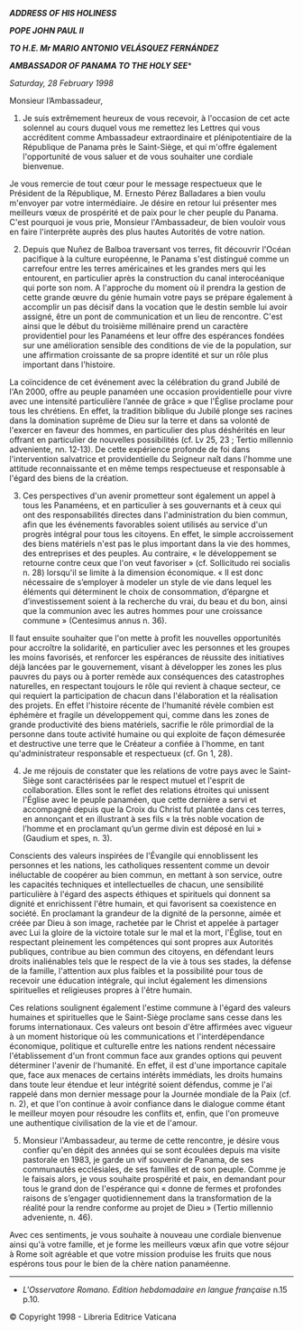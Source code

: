 ***ADDRESS OF HIS HOLINESS***

***POPE JOHN PAUL II***

***TO H.E. Mr MARIO ANTONIO VELÁSQUEZ FERNÁNDEZ***

***AMBASSADOR OF PANAMA TO THE HOLY SEE****

*Saturday, 28 February 1998*

Monsieur l’Ambassadeur,

1. Je suis extrêmement heureux de vous recevoir, à l'occasion de cet acte solennel au cours duquel vous me remettez les Lettres qui vous accréditent comme Ambassadeur extraordinaire et plénipotentiaire de la République de Panama près le Saint-Siège, et qui m'offre également l'opportunité de vous saluer et de vous souhaiter une cordiale bienvenue.

Je vous remercie de tout cœur pour le message respectueux que le Président de la République, M. Ernesto Pérez Balladares a bien voulu m'envoyer par votre intermédiaire. Je désire en retour lui présenter mes meilleurs vœux de prospérité et de paix pour le cher peuple du Panama. C'est pourquoi je vous prie, Monsieur l'Ambassadeur, de bien vouloir vous en faire l'interprète auprès des plus hautes Autorités de votre nation.

2. Depuis que Nuñez de Balboa traversant vos terres, fit découvrir l'Océan pacifique à la culture européenne, le Panama s'est distingué comme un carrefour entre les terres américaines et les grandes mers qui les entourent, en particulier après la construction du canal interocéanique qui porte son nom. A l'approche du moment où il prendra la gestion de cette grande œuvre du génie humain votre pays se prépare également à accomplir un pas décisif dans la vocation que le destin semble lui avoir assigné, être un pont de communication et un lieu de rencontre. C'est ainsi que le début du troisième millénaire prend un caractère providentiel pour les Panaméens et leur offre des espérances fondées sur une amélioration sensible des conditions de vie de la population, sur une affirmation croissante de sa propre identité et sur un rôle plus important dans l'histoire.

La coïncidence de cet événement avec la célébration du grand Jubilé de l'An 2000, offre au peuple panaméen une occasion providentielle pour vivre avec une intensité particulière l’année de grâce » que l'Église proclame pour tous les chrétiens. En effet, la tradition biblique du Jubilé plonge ses racines dans la domination suprême de Dieu sur la terre et dans sa volonté de l'exercer en faveur des hommes, en particulier des plus déshérités en leur offrant en particulier de nouvelles possibilités (cf. Lv 25, 23 ; Tertio millennio adveniente, nn. 12‑13). De cette expérience profonde de foi dans l'intervention salvatrice et providentielle du Seigneur naît dans l'homme une attitude reconnaissante et en même temps respectueuse et responsable à l'égard des biens de la création.

3. Ces perspectives d'un avenir prometteur sont également un appel à tous les Panaméens, et en particulier à ses gouvernants et à ceux qui ont des responsabilités directes dans l'administration du bien commun, afin que les événements favorables soient utilisés au service d'un progrès intégral pour tous les citoyens. En effet, le simple accroissement des biens matériels n'est pas le plus important dans la vie des hommes, des entreprises et des peuples. Au contraire, « le développement se retourne contre ceux que l'on veut favoriser » (cf. Sollicitudo rei socialis n. 28) lorsqu'il se limite à la dimension économique. « Il est donc nécessaire de s’employer à modeler un style de vie dans lequel les éléments qui déterminent le choix de consommation, d’épargne et d’investissement soient à la recherche du vrai, du beau et du bon, ainsi que la communion avec les autres hommes pour une croissance commune » (Centesimus annus n. 36).

Il faut ensuite souhaiter que l'on mette à profit les nouvelles opportunités pour accroître la solidarité, en particulier avec les personnes et les groupes les moins favorisés, et renforcer les espérances de réussite des initiatives déjà lancées par le gouvernement, visant à développer les zones les plus pauvres du pays ou à porter remède aux conséquences des catastrophes naturelles, en respectant toujours le rôle qui revient à chaque secteur, ce qui requiert la participation de chacun dans l'élaboration et la réalisation des projets. En effet l'histoire récente de l'humanité révèle combien est éphémère et fragile un développement qui, comme dans les zones de grande productivité des biens matériels, sacrifie le rôle primordial de la personne dans toute activité humaine ou qui exploite de façon démesurée et destructive une terre que le Créateur a confiée à l'homme, en tant qu'administrateur responsable et respectueux (cf. Gn 1, 28).

4. Je me réjouis de constater que les relations de votre pays avec le Saint-Siège sont caractérisées par le respect mutuel et l'esprit de collaboration. Elles sont le reflet des relations étroites qui unissent l'Église avec le peuple panaméen, que cette dernière a servi et accompagné depuis que la Croix du Christ fut plantée dans ces terres, en annonçant et en illustrant à ses fils « la très noble vocation de l’homme et en proclamant qu’un germe divin est déposé en lui » (Gaudium et spes, n. 3).

Conscients des valeurs inspirées de l'Évangile qui ennoblissent les personnes et les nations, les catholiques ressentent comme un devoir inéluctable de coopérer au bien commun, en mettant à son service, outre les capacités techniques et intellectuelles de chacun, une sensibilité particulière à l'égard des aspects éthiques et spirituels qui donnent sa dignité et enrichissent l'être humain, et qui favorisent sa coexistence en société. En proclamant la grandeur de la dignité de la personne, aimée et créée par Dieu à son image, rachetée par le Christ et appelée à partager avec Lui la gloire de la victoire totale sur le mal et la mort, l'Église, tout en respectant pleinement les compétences qui sont propres aux Autorités publiques, contribue au bien commun des citoyens, en défendant leurs droits inaliénables tels que le respect de la vie à tous ses stades, la défense de la famille, l'attention aux plus faibles et la possibilité pour tous de recevoir une éducation intégrale, qui inclut également les dimensions spirituelles et religieuses propres à l'être humain.

Ces relations soulignent également l'estime commune à l'égard des valeurs humaines et spirituelles que le Saint-Siège proclame sans cesse dans les forums internationaux. Ces valeurs ont besoin d'être affirmées avec vigueur à un moment historique où les communications et l'interdépendance économique, politique et culturelle entre les nations rendent nécessaire l'établissement d'un front commun face aux grandes options qui peuvent déterminer l'avenir de l'humanité. En effet, il est d'une importance capitale que, face aux menaces de certains intérêts immédiats, les droits humains dans toute leur étendue et leur intégrité soient défendus, comme je l'ai rappelé dans mon dernier message pour la Journée mondiale de la Paix (cf. n. 2), et que l'on continue à avoir confiance dans le dialogue comme étant le meilleur moyen pour résoudre les conflits et, enfin, que l'on promeuve une authentique civilisation de la vie et de l'amour.

5. Monsieur l'Ambassadeur, au terme de cette rencontre, je désire vous confier qu'en dépit des années qui se sont écoulées depuis ma visite pastorale en 1983, je garde un vif souvenir de Panama, de ses communautés ecclésiales, de ses familles et de son peuple. Comme je le faisais alors, je vous souhaite prospérité et paix, en demandant pour tous le grand don de l'espérance qui « donne de fermes et profondes raisons de s’engager quotidiennement dans la transformation de la réalité pour la rendre conforme au projet de Dieu » (Tertio millennio adveniente, n. 46).

Avec ces sentiments, je vous souhaite à nouveau une cordiale bienvenue ainsi qu'à votre famille, et je forme les meilleurs vœux afin que votre séjour à Rome soit agréable et que votre mission produise les fruits que nous espérons tous pour le bien de la chère nation panaméenne.

* * *

* *L'Osservatore Romano. Edition hebdomadaire en langue française* n.15 p.10.

© Copyright 1998 - Libreria Editrice Vaticana